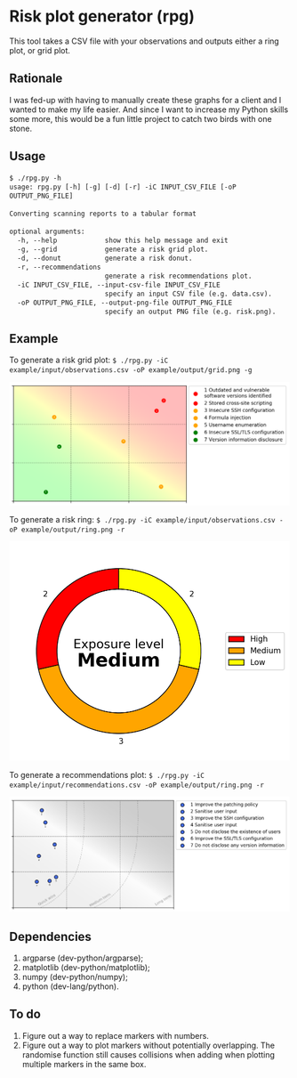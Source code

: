 # Risk plot generator (rpg)

This tool takes a CSV file with your observations and outputs either a ring plot, or grid plot.

## Rationale

I was fed-up with having to manually create these graphs for a client and I wanted to make my life easier.
And since I want to increase my Python skills some more, this would be a fun little project to catch two birds with one stone.

## Usage

```
$ ./rpg.py -h
usage: rpg.py [-h] [-g] [-d] [-r] -iC INPUT_CSV_FILE [-oP OUTPUT_PNG_FILE]

Converting scanning reports to a tabular format

optional arguments:
  -h, --help            show this help message and exit
  -g, --grid            generate a risk grid plot.
  -d, --donut           generate a risk donut.
  -r, --recommendations
                        generate a risk recommendations plot.
  -iC INPUT_CSV_FILE, --input-csv-file INPUT_CSV_FILE
                        specify an input CSV file (e.g. data.csv).
  -oP OUTPUT_PNG_FILE, --output-png-file OUTPUT_PNG_FILE
                        specify an output PNG file (e.g. risk.png).
```

## Example

To generate a risk grid plot: `$ ./rpg.py -iC example/input/observations.csv -oP example/output/grid.png -g`

![Risk grid](example/output/grid.png "Risk grid")

To generate a risk ring: `$ ./rpg.py -iC example/input/observations.csv -oP example/output/ring.png -r`

![Risk ring](example/output/donut.png "Risk ring")

To generate a recommendations plot: `$ ./rpg.py -iC example/input/recommendations.csv -oP example/output/ring.png -r`

![Risk ring](example/output/recommendations.png "Risk ring")

## Dependencies

1. argparse (dev-python/argparse);
2. matplotlib (dev-python/matplotlib);
3. numpy (dev-python/numpy);
4. python (dev-lang/python).

## To do

1. Figure out a way to replace markers with numbers.
2. Figure out a way to plot markers without potentially overlapping.
   The randomise function still causes collisions when adding when plotting multiple markers in the same box.
